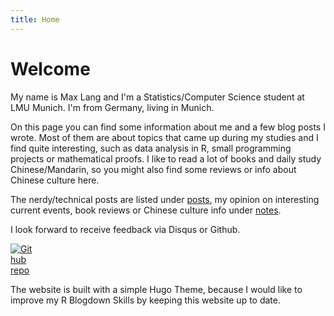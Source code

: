 ```yaml
---
title: Home
---
```

# Welcome 

My name is Max Lang and I'm a Statistics/Computer Science student at LMU Munich. I'm from Germany, living in Munich.

On this page you can find some information about me and a few blog posts I wrote. Most of them are about topics that came up during my studies and I find quite interesting, such as data analysis in R, small programming projects or mathematical proofs. 
I like to read a lot of books and daily study Chinese/Mandarin, so you might also find some reviews or info about Chinese culture here.

The nerdy/technical posts are listed under [posts](/post/), my opinion on interesting current events, book reviews or Chinese culture info under [notes](/note/).

I look forward to receive feedback via Disqus or Github.

[<img src="https://simpleicons.org/icons/github.svg" style="max-width:8%;min-width:40px;" alt="Github repo" />](https://github.com/MaxMLang)



The website is built with a simple Hugo Theme, because I would like to improve my R Blogdown Skills by keeping this website up to date.